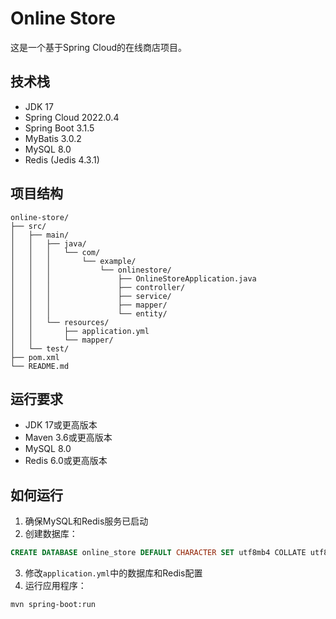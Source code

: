 # Online Store

这是一个基于Spring Cloud的在线商店项目。

## 技术栈

- JDK 17
- Spring Cloud 2022.0.4
- Spring Boot 3.1.5
- MyBatis 3.0.2
- MySQL 8.0
- Redis (Jedis 4.3.1)

## 项目结构

```
online-store/
├── src/
│   ├── main/
│   │   ├── java/
│   │   │   └── com/
│   │   │       └── example/
│   │   │           └── onlinestore/
│   │   │               ├── OnlineStoreApplication.java
│   │   │               ├── controller/
│   │   │               ├── service/
│   │   │               ├── mapper/
│   │   │               └── entity/
│   │   └── resources/
│   │       ├── application.yml
│   │       └── mapper/
│   └── test/
├── pom.xml
└── README.md
```

## 运行要求

- JDK 17或更高版本
- Maven 3.6或更高版本
- MySQL 8.0
- Redis 6.0或更高版本

## 如何运行

1. 确保MySQL和Redis服务已启动
2. 创建数据库：
```sql
CREATE DATABASE online_store DEFAULT CHARACTER SET utf8mb4 COLLATE utf8mb4_unicode_ci;
```
3. 修改`application.yml`中的数据库和Redis配置
4. 运行应用程序：
```bash
mvn spring-boot:run
``` 